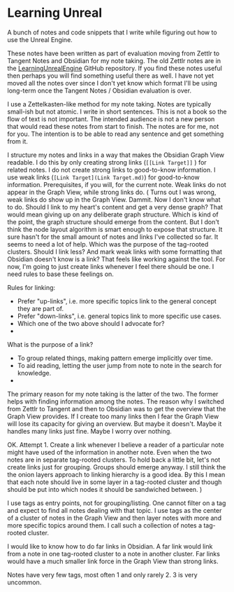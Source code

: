 # Learning Unreal
A bunch of notes and code snippets that I write while figuring out how to use the Unreal Engine.

These notes have been written as part of evaluation moving from Zettlr to Tangent Notes and Obsidian for my note taking.
The old Zettlr notes are in the [LearningUnrealEngine](https://github.com/ibbles/LearningUnrealEngine) GitHub repository.
If you find these notes useful then perhaps you will find something useful there as well.
I have not yet moved all the notes over since I don't yet know which format I'll be using long-term once the Tangent Notes / Obsidian evaluation is over.

I use a Zettelkasten-like method for my note taking.
Notes are typically small-ish but not atomic.
I write in short sentences.
This is not a book so the flow of text is not important.
The intended audience is not a new person that would read these notes from start to finish.
The notes are for me, not for you.
The intention is to be able to read any sentence and get something from it.

I structure my notes and links in a way that makes the Obsidian Graph View readable.
I do this by only creating strong links (``[[Link Target]]`` ) for related notes.
I do not create strong links to good-to-know information.
I use weak links (`[Link Target](Link Target.md)`) for good-to-know information.
Prerequisites, if you will, for the current note.
Weak links do not appear in the Graph View, while strong links do.
(
Turns out I was wrong, weak links do show up in the Graph View. Dammit.
Now I don't know what to do.
Should I link to my heart's content and get a very dense graph?
That would mean giving up on any deliberate graph structure.
Which is kind of the point, the graph structure should emerge from the content.
But I don't think the node layout algorithm is smart enough to expose that structure.
It sure hasn't for the small amount of notes and links I've collected so far.
It seems to need a lot of help.
Which was the purpose of the tag-rooted clusters.
Should I link less? And mark weak links with some formatting that Obsidian doesn't know is a link?
That feels like working against the tool.
For now, I'm going to just create links whenever I feel there should be one.
I need rules to base these feelings on.

Rules for linking:
- Prefer "up-links", i.e. more specific topics link to the general concept they are part of.
- Prefer "down-links", i.e. general topics link to more specific use cases.
- Which one of the two above should I advocate for?
- 
What is the purpose of a link?
- To group related things, making pattern emerge implicitly over time.
- To aid reading, letting the user jump from note to note in the search for knowledge.
- 
The primary reason for my note taking is the latter of the two.
The former helps with finding information among the notes.
The reason why I switched from Zettlr to Tangent and then to Obsidian was to get the overview that the Graph View provides.
If I create too many links then I fear the Graph View will lose its capacity for giving an overview.
But maybe it doesn't. Maybe it handles many links just fine. Maybe I worry over nothing.

OK. Attempt 1. Create a link whenever I believe a reader of a particular note might have used of the information in another note.
Even when the two notes are in separate tag-rooted clusters.
To hold back a little bit, let's not create links just for grouping.
Groups should emerge anyway.
I still think the the onion layers approach to linking hierarchy is a good idea.
By this I mean that each note should live in some layer in a tag-rooted cluster and though should be put into which nodes it should be sandwiched between.
)

I use tags as entry points, not for grouping/listing.
One cannot filter on a tag and expect to find all notes dealing with that topic.
I use tags as the center of a cluster of notes in the Graph View and then layer notes with more and more specific topics around them.
I call such a collection of notes a tag-rooted cluster.

I would like to know how to do far links in Obsidian.
A far link would link from a note in one tag-rooted cluster to a note in another cluster.
Far links would have a much smaller link force in the Graph View than strong links.

Notes have very few tags, most often 1 and only rarely 2. 3 is very uncommon.
